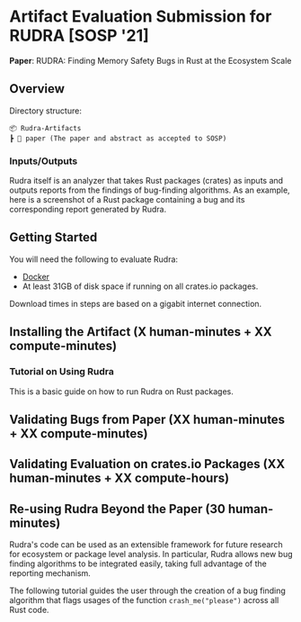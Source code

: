 # Artifact Evaluation Submission for RUDRA [SOSP '21]

**Paper**: RUDRA: Finding Memory Safety Bugs in Rust at the Ecosystem Scale


## Overview

Directory structure:

```
📦 Rudra-Artifacts
┣ 📄 paper (The paper and abstract as accepted to SOSP)
```

### Inputs/Outputs

Rudra itself is an analyzer that takes Rust packages (crates) as inputs and
outputs reports from the findings of bug-finding algorithms. As an example,
here is a screenshot of a Rust package containing a bug and its corresponding
report generated by Rudra.

## Getting Started

You will need the following to evaluate Rudra:

* [Docker](https://www.docker.com/)
* At least 31GB of disk space if running on all crates.io packages.

Download times in steps are based on a gigabit internet connection.


## Installing the Artifact (X human-minutes + XX compute-minutes)

### Tutorial on Using Rudra

This is a basic guide on how to run Rudra on Rust packages.


## Validating Bugs from Paper (XX human-minutes + XX compute-minutes)


## Validating Evaluation on crates.io Packages (XX human-minutes + XX compute-hours)


## Re-using Rudra Beyond the Paper (30 human-minutes)

Rudra's code can be used as an extensible framework for future research for
ecosystem or package level analysis. In particular, Rudra allows new bug finding
algorithms to be integrated easily, taking full advantage of the reporting
mechanism.

The following tutorial guides the user through the creation of a bug finding
algorithm that flags usages of the function `crash_me("please")` across all
Rust code.
